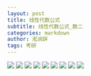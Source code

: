 ```yaml
---
layout: post
title: 线性代数公式
subtitle: 线性代数公式_数二
categories: markdown
author: 淞涧辞
tags: 考研
---
```


![](/assets/folder/10.png)
![](/assets/folder/11.png)
![](/assets/folder/12.png)
![](/assets/folder/13.png)
![](/assets/folder/14.png)
![](/assets/folder/15.png)
![](/assets/folder/16.png)
![](/assets/folder/17.png)
![](/assets/folder/18.png)